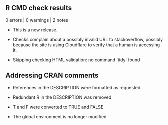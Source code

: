 ## R CMD check results

0 errors | 0 warnings | 2 notes

* This is a new release.

* Checks complain about a possibly invalid URL to stackoverflow, possibly because the site is using Cloudflare to verify that a human is accessing it.

* Skipping checking HTML validation: no command 'tidy' found

## Addressing CRAN comments

* References in the DESCRIPTION were formatted as requested

* Redundant R in the DESCRIPTION was removed

* T and F were converted to TRUE and FALSE

* The global environment is no longer modified

